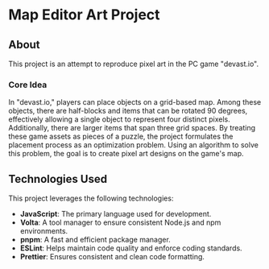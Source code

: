 # Map Editor Art Project

## About

This project is an attempt to reproduce pixel art in the PC game "devast.io".

### Core Idea

In "devast.io," players can place objects on a grid-based map.
Among these objects, there are half-blocks and items that can be rotated 90 degrees,
effectively allowing a single object to represent four distinct pixels.
Additionally, there are larger items that span three grid spaces.
By treating these game assets as pieces of a puzzle, the project formulates the placement process as an optimization problem.
Using an algorithm to solve this problem, the goal is to create pixel art designs on the game's map.

## Technologies Used

This project leverages the following technologies:

- **JavaScript**: The primary language used for development.
- **Volta**: A tool manager to ensure consistent Node.js and npm environments.
- **pnpm**: A fast and efficient package manager.
- **ESLint**: Helps maintain code quality and enforce coding standards.
- **Prettier**: Ensures consistent and clean code formatting.
